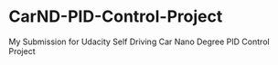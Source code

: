 # CarND-PID-Control-Project
My Submission for Udacity Self Driving Car Nano Degree PID Control Project

